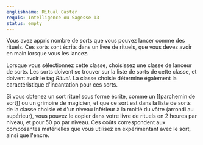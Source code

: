 ```yaml
---
englishname: Ritual Caster
requis: Intelligence ou Sagesse 13
status: empty
---
```

Vous avez appris nombre de sorts que vous pouvez lancer comme des rituels. Ces sorts sont écrits dans un livre de rituels, que vous devez avoir en main lorsque vous les lancez.

Lorsque vous sélectionnez cette classe, choisissez une classe de lanceur de sorts. Les sorts doivent se trouver sur la liste de sorts de cette classe, et doivent avoir le tag *Rituel*. La classe choisie détermine également la caractéristique d'incantation pour ces sorts.

Si vous obtenez un sort rituel sous forme écrite, comme un [[parchemin de sort]] ou un grimoire de magicien, et que ce sort est dans la liste de sorts de la classe choisie et d'un niveau inférieur à la moitié du vôtre (arrondi au supérieur), vous pouvez le copier dans votre livre de rituels en 2 heures par niveau, et pour 50 po par niveau. Ces coûts correspondent aux composantes matérielles que vous utilisez en expérimentant avec le sort, ainsi que l'encre.